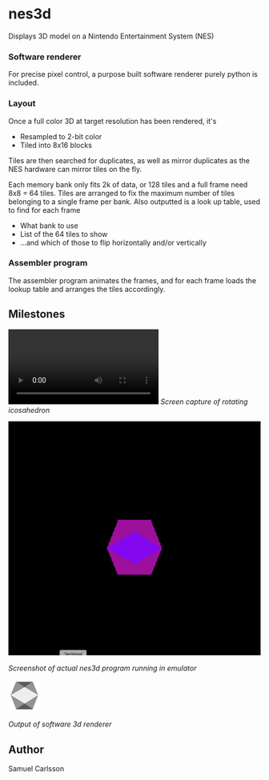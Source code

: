 # nes3d

Displays 3D model on a Nintendo Entertainment System (NES)

### Software renderer

For precise pixel control, a purpose built software renderer purely
python is included.

### Layout

Once a full color 3D at target resolution has been rendered, it's

* Resampled to 2-bit color
* Tiled into 8x16 blocks

Tiles are then searched for duplicates, as well as mirror duplicates as the NES hardware can mirror tiles on the fly.

Each memory bank only fits 2k of data, or 128 tiles and a full frame
need 8x8 = 64 tiles. Tiles are arranged to fix the maximum number of
tiles belonging to a single frame per bank. Also outputted is a look
up table, used to find for each frame

* What bank to use
* List of the 64 tiles to show
* ...and which of those to flip horizontally and/or vertically

### Assembler program
The assembler program animates the frames, and for each frame loads
the lookup table and arranges the tiles accordingly.

## Milestones
![nes3d 2018-11-24](milestones/milestone0.webm)
_Screen capture of rotating icosahedron_

![nes3d 2018-11-17](milestones/screenshot-2018-11-17.png)

_Screenshot of actual nes3d program running in emulator_

![3d gif](milestones/renderer-2018-11-17.png)

_Output of software 3d renderer_

## Author
Samuel Carlsson
